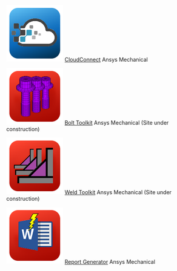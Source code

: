![CloudConnect](images/rescale_icon.png) [CloudConnect](https://edromedeso.github.io/cloudconnect_mechanical/) Ansys Mechanical

![BoltToolkit](images/Bolt_Toolkit_icon.png) [Bolt Toolkit](https://edromedeso.github.io/BoltToolkit) Ansys Mechanical (Site under construction)

![WeldToolkit](images/Weld_Toolkit_icon.png) [Weld Toolkit](https://edromedeso.github.io/WeldToolkit) Ansys Mechanical (Site under construction)

![ReportGenerator](images/ReportGenerator_icon.png) [Report Generator](https://edromedeso.github.io/ReportGenerator) Ansys Mechanical
